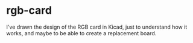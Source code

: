 # rgb-card

I've drawn the design of the RGB card in Kicad, just to understand how it works, and maybe to be able to create a replacement board.
